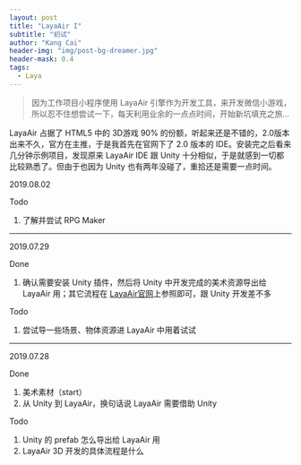 ```yaml
---
layout: post
title: "LayaAir I"
subtitle: "初试"
author: "Kang Cai"
header-img: "img/post-bg-dreamer.jpg"
header-mask: 0.4
tags:
  - Laya
---
```


> 因为工作项目小程序使用 LayaAir 引擎作为开发工具，来开发微信小游戏，所以忍不住想尝试一下，每天利用业余的一点点时间，开始新坑填充之旅...

LayaAir 占据了 HTML5 中的 3D游戏 90% 的份额，听起来还是不错的，2.0版本出来不久，官方在主推，于是我首先在官网下了 2.0 版本的 IDE。安装完之后看来几分钟示例项目，发现原来 LayaAir IDE 跟 Unity 十分相似，于是就感到一切都比较熟悉了。但由于也因为 Unity 也有两年没碰了，重拾还是需要一点时间。

2019.08.02

Todo 

1. 了解并尝试 RPG Maker

---

2019.07.29

Done

1. 确认需要安装 Unity 插件，然后将 Unity 中开发完成的美术资源导出给 LayaAir 用；其它流程在 [LayaAir官网](https://ldc2.layabox.com/doc/?nav=zh-ts-0-3-0)上参照即可，跟 Unity 开发差不多

Todo

1. 尝试导一些场景、物体资源进 LayaAir 中用着试试

---

2019.07.28

Done

1. 美术素材（start）
2. 从 Unity 到 LayaAir，换句话说 LayaAir 需要借助 Unity

Todo

1. Unity 的 prefab 怎么导出给 LayaAir 用
2. LayaAir 3D 开发的具体流程是什么

